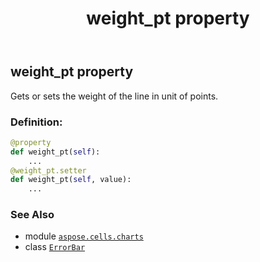 ﻿---
title: weight_pt property
second_title: Aspose.Cells for Python via .NET API References
description: 
type: docs
weight: 290
url: /aspose.cells.charts/errorbar/weight_pt/
is_root: false
---

## weight_pt property


Gets or sets the weight of the line in unit of points.
### Definition:
```python
@property
def weight_pt(self):
    ...
@weight_pt.setter
def weight_pt(self, value):
    ...
```

### See Also
* module [`aspose.cells.charts`](../../)
* class [`ErrorBar`](/cells/python-net/aspose.cells.charts/errorbar)
